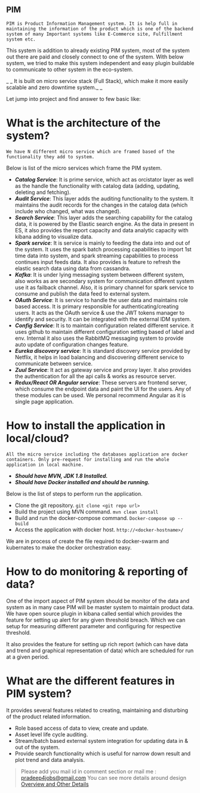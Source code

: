 ## PIM
	PIM is Product Information Management system. It is help full in maintaining the information of the product which is one of the backend system of many Important systems like E-Commerce site, Fulfillment system etc.
This system is addition to already existing PIM system, most of the system out there are paid and closely connect to one of the system. With below system, we tried to make this system independent and easy plugin buildable to communicate to other system in the eco-system.

_ _ It is built on micro service stack (Full Stack), which make it more easily scalable and zero downtime system._ _

Let jump into project and find answer to few basic like:

# What is the architecture of the system?
	We have N different micro service which are framed based of the functionality they add to system.
Below is list of the micro services which frame the PIM system.

- **_Catalog Service_**: It is prime service, which act as orcistator layer as well as the handle the functionality with catalog data (adding, updating, deleting and fetching).
- **_Audit Service_**: This layer adds the auditing functionality to the system. It maintains the audit records for the changes in the catalog data (which include who changed, what was changed).
- **_Search Service_**: This layer adds the searching capability for the catalog data, it is powered by the Elastic search engine. As the data in present in ES, it also provides the report capacity and data analytic capacity with kibana adding to visualize data.
- **_Spark service_**: It is service is mainly to feeding the data into and out of the system. It uses the spark batch processing capabilities to import 1st time data into system, and spark streaming capabilities to process continues input feeds data. It also provides is feature to refresh the elastic search data using data from cassandra.
- **_Kafka_**: It is under lying messaging system between different system, also works as are secondary system for communication different system use it as failback channel. Also, it is primary channel for spark service to consume and publish the data feed to external system.
- **_OAuth Service_**: It is service to handle the user data and maintains role based access. It is primary responsible for authenticating/creating users. It acts as the OAuth service & use the JWT tokens manager to identify and security. It can be integrated with the external IDM system.
- **_Config Service_**: It is to maintain configuration related different service. it uses github to maintain different configuration setting based of label and env. Internal it also uses the RabbitMQ messaging system to provide auto update of configuration changes feature.
- **_Eureka discovery service_**: It is standard discovery service provided by Netflix, it helps in load balancing and discovering different service to communicate between service.
- **_Zuul Service_**: It act as gateway service and proxy layer. It also provides the authentication for all the api calls & works as resource server.
- **_Redux/React OR Angular service_**: These servers are frontend server, which consume the endpoint data and paint the UI for the users. Any of these modules can be used. We personal recommend Angular as it is single page application.


# How to install the application in local/cloud?
	All the micro service including the databases application are docker containers. Only pre-request for installing and run the whole application in local machine.

- **_Should have MVN, JDK 1.8 Installed._**
- **_Should have Docker installed and should be running._**

Below is the list of steps to perform run the application.
- Clone the git repository.
```git clone <git repo url>```
- Build the project using MVN command.
```mvn clean install```
- Build and run the docker-compose command.
```Docker-compose up --build```
- Access the application with docker host.
```http://<docker-hostname>/```

We are in process of create the file required to docker-swarm and kubernates to make the docker orchestration easy.

# How to do monitoring & reporting of data?
One of the import aspect of PIM system should be monitor of the data and system as in many case PIM will be master system to maintain product data. We have open source plugin in kibana called sential which provides the feature for setting up alert for any given threshold breach. Which we can setup for measuring different parameter and configuring for respective threshold.

It also provides the feature for setting up rich report (which can have data and trend and graphical representation of data) which are scheduled for run at a given period.

# What are the different features in PIM system?
It provides several features related to creating, maintaining and disturbing of the product related information.
- Role based access of data to view, create and update.
- Asset level life cycle auditing.
 - Stream/batch based external system integration for updating data in & out of the system.
 - Provide search functionality which is useful for narrow down result and plot trend and data analysis.

> Please add you mail id in comment section or mail me : pradeep4jobs@gmail.com
> You can see more details around design [Overview and Other Details](https://pradeepakulkarni.blogspot.com/2018/10/product-information-management.html)
